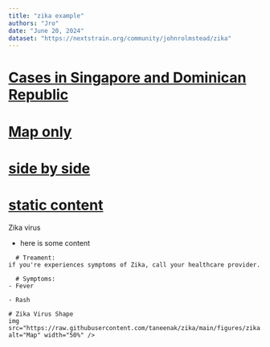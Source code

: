 ```yaml
---
title: "zika example"
authors: "Jro"
date: "June 20, 2024"
dataset: "https://nextstrain.org/community/johnrolmstead/zika"
---
```

# [Cases in Singapore and Dominican Republic](https://nextstrain.org/community/johnrolmstead/zika?f_country=Singapore,Dominican%20Republic)


# [Map only](https://nextstrain.org/community/johnrolmstead/zika?d=tree,map&p=full)

# [side by side](https://nextstrain.org/community/johnrolmstead/zika?p=grid)

# [static content](https://nextstrain.org/community/johnrolmstead/zika)

Zika virus 
- here is some content

```auspiceMainDisplayMarkdown
  # Treament:
if you're experiences symptoms of Zika, call your healthcare provider.

  # Symptoms:
- Fever

- Rash

# Zika Virus Shape
img src="https://raw.githubusercontent.com/taneenak/zika/main/figures/zika.png" alt="Map" width="50%" />


```
